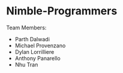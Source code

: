 # Nimble-Programmers
Team Members:
- Parth Dalwadi
- Michael Provenzano
- Dylan Lorrilliere
- Anthony Panarello
- Nhu Tran
